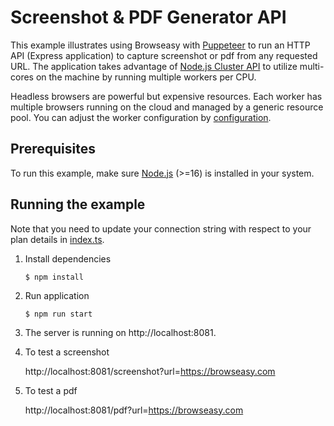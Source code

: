 # Screenshot & PDF Generator API
This example illustrates using Browseasy with [Puppeteer](https://github.com/puppeteer/puppeteer) to run an HTTP API (Express application) to capture screenshot or pdf from any requested URL. The application takes advantage of [Node.js Cluster API](https://nodejs.org/api/cluster.html) to utilize multi-cores on the machine by running multiple workers per CPU.  

Headless browsers are powerful but expensive resources. Each worker has multiple browsers running on the cloud and managed by a generic resource pool. You can adjust the worker configuration by [configuration](./src/config/index.ts).

## Prerequisites
To run this example, make sure [Node.js](https://nodejs.org/en/) (>=16) is installed in your system.

## Running the example
Note that you need to update your connection string with respect to your plan details in [index.ts](./src/config/index.ts). 
1. Install dependencies
    ```
    $ npm install
    ```
2. Run application
    ```
    $ npm run start
    ```
3. The server is running on http://localhost:8081. 
4. To test a screenshot

    http://localhost:8081/screenshot?url=https://browseasy.com

5. To test a pdf

    http://localhost:8081/pdf?url=https://browseasy.com
